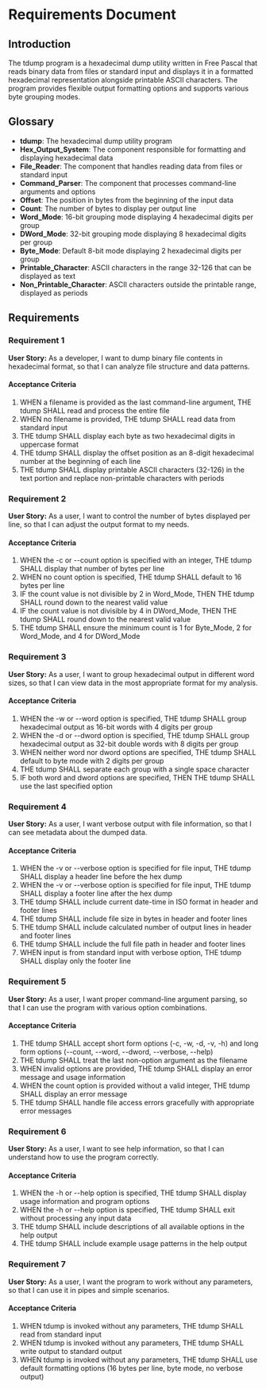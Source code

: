 # Requirements Document

## Introduction

The tdump program is a hexadecimal dump utility written in Free Pascal that reads binary data from files or standard input and displays it in a formatted hexadecimal representation alongside printable ASCII characters. The program provides flexible output formatting options and supports various byte grouping modes.

## Glossary

- **tdump**: The hexadecimal dump utility program
- **Hex_Output_System**: The component responsible for formatting and displaying hexadecimal data
- **File_Reader**: The component that handles reading data from files or standard input
- **Command_Parser**: The component that processes command-line arguments and options
- **Offset**: The position in bytes from the beginning of the input data
- **Count**: The number of bytes to display per output line
- **Word_Mode**: 16-bit grouping mode displaying 4 hexadecimal digits per group
- **DWord_Mode**: 32-bit grouping mode displaying 8 hexadecimal digits per group
- **Byte_Mode**: Default 8-bit mode displaying 2 hexadecimal digits per group
- **Printable_Character**: ASCII characters in the range 32-126 that can be displayed as text
- **Non_Printable_Character**: ASCII characters outside the printable range, displayed as periods

## Requirements

### Requirement 1

**User Story:** As a developer, I want to dump binary file contents in hexadecimal format, so that I can analyze file structure and data patterns.

#### Acceptance Criteria

1. WHEN a filename is provided as the last command-line argument, THE tdump SHALL read and process the entire file
2. WHEN no filename is provided, THE tdump SHALL read data from standard input
3. THE tdump SHALL display each byte as two hexadecimal digits in uppercase format
4. THE tdump SHALL display the offset position as an 8-digit hexadecimal number at the beginning of each line
5. THE tdump SHALL display printable ASCII characters (32-126) in the text portion and replace non-printable characters with periods

### Requirement 2

**User Story:** As a user, I want to control the number of bytes displayed per line, so that I can adjust the output format to my needs.

#### Acceptance Criteria

1. WHEN the -c or --count option is specified with an integer, THE tdump SHALL display that number of bytes per line
2. WHEN no count option is specified, THE tdump SHALL default to 16 bytes per line
3. IF the count value is not divisible by 2 in Word_Mode, THEN THE tdump SHALL round down to the nearest valid value
4. IF the count value is not divisible by 4 in DWord_Mode, THEN THE tdump SHALL round down to the nearest valid value
5. THE tdump SHALL ensure the minimum count is 1 for Byte_Mode, 2 for Word_Mode, and 4 for DWord_Mode

### Requirement 3

**User Story:** As a user, I want to group hexadecimal output in different word sizes, so that I can view data in the most appropriate format for my analysis.

#### Acceptance Criteria

1. WHEN the -w or --word option is specified, THE tdump SHALL group hexadecimal output as 16-bit words with 4 digits per group
2. WHEN the -d or --dword option is specified, THE tdump SHALL group hexadecimal output as 32-bit double words with 8 digits per group
3. WHEN neither word nor dword options are specified, THE tdump SHALL default to byte mode with 2 digits per group
4. THE tdump SHALL separate each group with a single space character
5. IF both word and dword options are specified, THEN THE tdump SHALL use the last specified option

### Requirement 4

**User Story:** As a user, I want verbose output with file information, so that I can see metadata about the dumped data.

#### Acceptance Criteria

1. WHEN the -v or --verbose option is specified for file input, THE tdump SHALL display a header line before the hex dump
2. WHEN the -v or --verbose option is specified for file input, THE tdump SHALL display a footer line after the hex dump
3. THE tdump SHALL include current date-time in ISO format in header and footer lines
4. THE tdump SHALL include file size in bytes in header and footer lines
5. THE tdump SHALL include calculated number of output lines in header and footer lines
6. THE tdump SHALL include the full file path in header and footer lines
7. WHEN input is from standard input with verbose option, THE tdump SHALL display only the footer line

### Requirement 5

**User Story:** As a user, I want proper command-line argument parsing, so that I can use the program with various option combinations.

#### Acceptance Criteria

1. THE tdump SHALL accept short form options (-c, -w, -d, -v, -h) and long form options (--count, --word, --dword, --verbose, --help)
2. THE tdump SHALL treat the last non-option argument as the filename
3. WHEN invalid options are provided, THE tdump SHALL display an error message and usage information
4. WHEN the count option is provided without a valid integer, THE tdump SHALL display an error message
5. THE tdump SHALL handle file access errors gracefully with appropriate error messages

### Requirement 6

**User Story:** As a user, I want to see help information, so that I can understand how to use the program correctly.

#### Acceptance Criteria

1. WHEN the -h or --help option is specified, THE tdump SHALL display usage information and program options
2. WHEN the -h or --help option is specified, THE tdump SHALL exit without processing any input data
3. THE tdump SHALL include descriptions of all available options in the help output
4. THE tdump SHALL include example usage patterns in the help output

### Requirement 7

**User Story:** As a user, I want the program to work without any parameters, so that I can use it in pipes and simple scenarios.

#### Acceptance Criteria

1. WHEN tdump is invoked without any parameters, THE tdump SHALL read from standard input
2. WHEN tdump is invoked without any parameters, THE tdump SHALL write output to standard output
3. WHEN tdump is invoked without any parameters, THE tdump SHALL use default formatting options (16 bytes per line, byte mode, no verbose output)